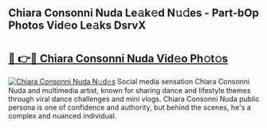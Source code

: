 ## Chiara Consonni Nuda Le𝚊k𝚎d N𝚞𝚍es - Part-bOp Photos Vid𝚎o Le𝚊ks DsrvX

# <h2><a href="http://fbetigu.evod.top/?m=Chiara+Consonni+Nuda">🔗 👉🔴 Chiara Consonni Nuda Vid𝚎o Ph𝚘t𝚘s</a></h2>

[![Chiara Consonni Nuda N𝚞d𝚎s](https://i.imgur.com/8V9OHl7.gif)](http://fbetigu.evod.top/?m=Chiara+Consonni+Nuda)
Social media sensation Chiara Consonni Nuda and multimedia artist, known for sharing dance and lifestyle themes through viral dance challenges and mini vlogs. Chiara Consonni Nuda public persona is one of confidence and authority, but behind the scenes, he's a complex and nuanced individual. 
